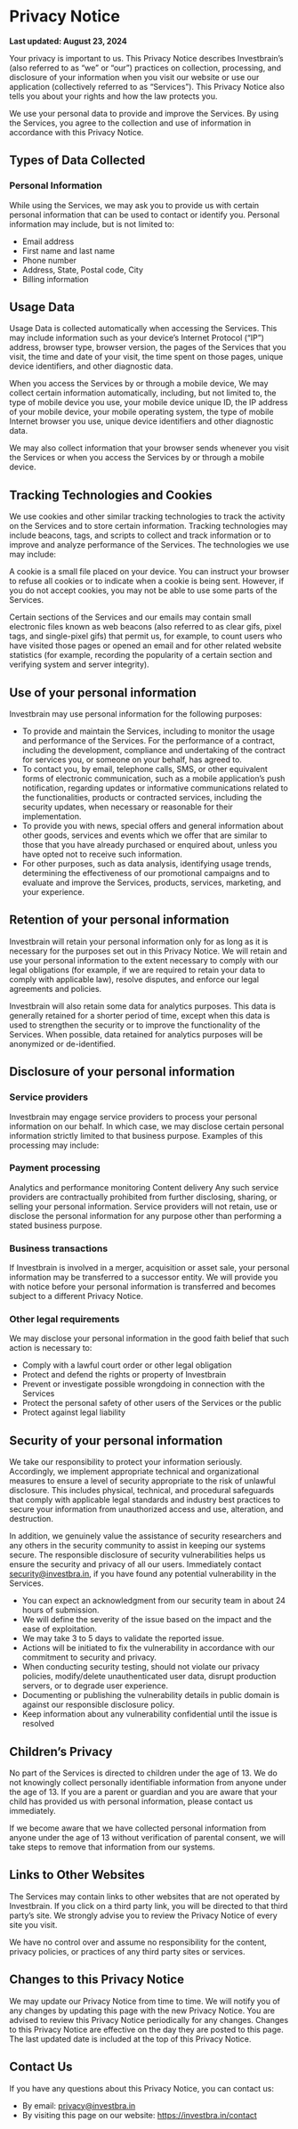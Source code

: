 # Privacy Notice

__Last updated: August 23, 2024__

Your privacy is important to us. This Privacy Notice describes Investbrain’s (also referred to as “we” or “our”) practices on collection, processing, and disclosure of your information when you visit our website or use our application (collectively referred to as “Services”). This Privacy Notice also tells you about your rights and how the law protects you.

We use your personal data to provide and improve the Services. By using the Services, you agree to the collection and use of information in accordance with this Privacy Notice.

## Types of Data Collected
### Personal Information
While using the Services, we may ask you to provide us with certain personal information that can be used to contact or identify you. Personal information may include, but is not limited to:

- Email address
- First name and last name
- Phone number
- Address, State, Postal code, City
- Billing information

## Usage Data
Usage Data is collected automatically when accessing the Services. This may include information such as your device’s Internet Protocol (“IP”) address, browser type, browser version, the pages of the Services that you visit, the time and date of your visit, the time spent on those pages, unique device identifiers, and other diagnostic data.

When you access the Services by or through a mobile device, We may collect certain information automatically, including, but not limited to, the type of mobile device you use, your mobile device unique ID, the IP address of your mobile device, your mobile operating system, the type of mobile Internet browser you use, unique device identifiers and other diagnostic data.

We may also collect information that your browser sends whenever you visit the Services or when you access the Services by or through a mobile device.

## Tracking Technologies and Cookies
We use cookies and other similar tracking technologies to track the activity on the Services and to store certain information. Tracking technologies may include beacons, tags, and scripts to collect and track information or to improve and analyze performance of the Services. The technologies we use may include:

A cookie is a small file placed on your device. You can instruct your browser to refuse all cookies or to indicate when a cookie is being sent. However, if you do not accept cookies, you may not be able to use some parts of the Services.

Certain sections of the Services and our emails may contain small electronic files known as web beacons (also referred to as clear gifs, pixel tags, and single-pixel gifs) that permit us, for example, to count users who have visited those pages or opened an email and for other related website statistics (for example, recording the popularity of a certain section and verifying system and server integrity).

## Use of your personal information
Investbrain may use personal information for the following purposes:

- To provide and maintain the Services, including to monitor the usage and performance of the Services.
For the performance of a contract, including the development, compliance and undertaking of the contract for services you, or someone on your behalf, has agreed to.
- To contact you, by email, telephone calls, SMS, or other equivalent forms of electronic communication, such as a mobile application’s push notification, regarding updates or informative communications related to the functionalities, products or contracted services, including the security updates, when necessary or reasonable for their implementation.
- To provide you with news, special offers and general information about other goods, services and events which we offer that are similar to those that you have already purchased or enquired about, unless you have opted not to receive such information.
- For other purposes, such as data analysis, identifying usage trends, determining the effectiveness of our promotional campaigns and to evaluate and improve the Services, products, services, marketing, and your experience.

## Retention of your personal information
Investbrain will retain your personal information only for as long as it is necessary for the purposes set out in this Privacy Notice. We will retain and use your personal information to the extent necessary to comply with our legal obligations (for example, if we are required to retain your data to comply with applicable law), resolve disputes, and enforce our legal agreements and policies.

Investbrain will also retain some data for analytics purposes. This data is generally retained for a shorter period of time, except when this data is used to strengthen the security or to improve the functionality of the Services. When possible, data retained for analytics purposes will be anonymized or de-identified.

## Disclosure of your personal information
### Service providers
Investbrain may engage service providers to process your personal information on our behalf. In which case, we may disclose certain personal information strictly limited to that business purpose. Examples of this processing may include:

### Payment processing
Analytics and performance monitoring
Content delivery
Any such service providers are contractually prohibited from further disclosing, sharing, or selling your personal information. Service providers will not retain, use or disclose the personal information for any purpose other than performing a stated business purpose.

### Business transactions
If Investbrain is involved in a merger, acquisition or asset sale, your personal information may be transferred to a successor entity. We will provide you with notice before your personal information is transferred and becomes subject to a different Privacy Notice.

### Other legal requirements
We may disclose your personal information in the good faith belief that such action is necessary to:

- Comply with a lawful court order or other legal obligation
- Protect and defend the rights or property of Investbrain
- Prevent or investigate possible wrongdoing in connection with the Services
- Protect the personal safety of other users of the Services or the public
- Protect against legal liability

## Security of your personal information
We take our responsibility to protect your information seriously. Accordingly, we implement appropriate technical and organizational measures to ensure a level of security appropriate to the risk of unlawful disclosure. This includes physical, technical, and procedural safeguards that comply with applicable legal standards and industry best practices to secure your information from unauthorized access and use, alteration, and destruction.

In addition, we genuinely value the assistance of security researchers and any others in the security community to assist in keeping our systems secure. The responsible disclosure of security vulnerabilities helps us ensure the security and privacy of all our users. Immediately contact security@investbra.in, if you have found any potential vulnerability in the Services.

- You can expect an acknowledgment from our security team in about 24 hours of submission.
- We will define the severity of the issue based on the impact and the ease of exploitation.
- We may take 3 to 5 days to validate the reported issue.
- Actions will be initiated to fix the vulnerability in accordance with our commitment to security and privacy.
- When conducting security testing, should not violate our privacy policies, modify/delete unauthenticated user data, disrupt production servers, or to degrade user experience.
- Documenting or publishing the vulnerability details in public domain is against our responsible disclosure policy.
- Keep information about any vulnerability confidential until the issue is resolved

## Children’s Privacy
No part of the Services is directed to children under the age of 13. We do not knowingly collect personally identifiable information from anyone under the age of 13. If you are a parent or guardian and you are aware that your child has provided us with personal information, please contact us immediately.

If we become aware that we have collected personal information from anyone under the age of 13 without verification of parental consent, we will take steps to remove that information from our systems.

## Links to Other Websites
The Services may contain links to other websites that are not operated by Investbrain. If you click on a third party link, you will be directed to that third party’s site. We strongly advise you to review the Privacy Notice of every site you visit.

We have no control over and assume no responsibility for the content, privacy policies, or practices of any third party sites or services.

## Changes to this Privacy Notice
We may update our Privacy Notice from time to time. We will notify you of any changes by updating this page with the new Privacy Notice. You are advised to review this Privacy Notice periodically for any changes. Changes to this Privacy Notice are effective on the day they are posted to this page. The last updated date is included at the top of this Privacy Notice.

## Contact Us
If you have any questions about this Privacy Notice, you can contact us:

- By email: privacy@investbra.in
- By visiting this page on our website: https://investbra.in/contact